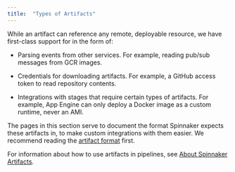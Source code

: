 ```yaml
---
title:  "Types of Artifacts"
---
```


While an artifact can reference any remote, deployable resource, we have
first-class support for in the form of:

* Parsing events from other services. For example, reading pub/sub messages
  from GCR images.

* Credentials for downloading artifacts. For example, a GitHub access token to
  read repository contents.

* Integrations with stages that require certain types of artifacts. For
  example, App Engine can only deploy a Docker image as a custom runtime, never
  an AMI.

The pages in this section serve to document the format Spinnaker expects these
artifacts in, to make custom integrations with them easier. We recommend
reading the [artifact format](/docs/reference/artifacts/#format) first.

For information about how to use artifacts in pipelines, see [About Spinnaker Artifacts](https://www.spinnaker.io/reference/artifacts/).
